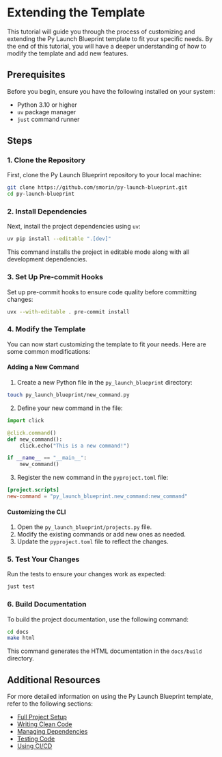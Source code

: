 # Extending the Template

This tutorial will guide you through the process of customizing and extending the Py Launch Blueprint template to fit your specific needs. By the end of this tutorial, you will have a deeper understanding of how to modify the template and add new features.

## Prerequisites

Before you begin, ensure you have the following installed on your system:

- Python 3.10 or higher
- `uv` package manager
- `just` command runner

## Steps

### 1. Clone the Repository

First, clone the Py Launch Blueprint repository to your local machine:

```bash
git clone https://github.com/smorin/py-launch-blueprint.git
cd py-launch-blueprint
```

### 2. Install Dependencies

Next, install the project dependencies using `uv`:

```bash
uv pip install --editable ".[dev]"
```

This command installs the project in editable mode along with all development dependencies.

### 3. Set Up Pre-commit Hooks

Set up pre-commit hooks to ensure code quality before committing changes:

```bash
uvx --with-editable . pre-commit install
```

### 4. Modify the Template

You can now start customizing the template to fit your needs. Here are some common modifications:

#### Adding a New Command

1. Create a new Python file in the `py_launch_blueprint` directory:

```bash
touch py_launch_blueprint/new_command.py
```

2. Define your new command in the file:

```python
import click

@click.command()
def new_command():
    click.echo("This is a new command!")

if __name__ == "__main__":
    new_command()
```

3. Register the new command in the `pyproject.toml` file:

```toml
[project.scripts]
new-command = "py_launch_blueprint.new_command:new_command"
```

#### Customizing the CLI

1. Open the `py_launch_blueprint/projects.py` file.
2. Modify the existing commands or add new ones as needed.
3. Update the `pyproject.toml` file to reflect the changes.

### 5. Test Your Changes

Run the tests to ensure your changes work as expected:

```bash
just test
```

### 6. Build Documentation

To build the project documentation, use the following command:

```bash
cd docs
make html
```

This command generates the HTML documentation in the `docs/build` directory.

## Additional Resources

For more detailed information on using the Py Launch Blueprint template, refer to the following sections:

- [Full Project Setup](full_project_setup.md)
- [Writing Clean Code](writing_clean_code.md)
- [Managing Dependencies](managing_dependencies.md)
- [Testing Code](testing_code.md)
- [Using CI/CD](using_ci_cd.md)
